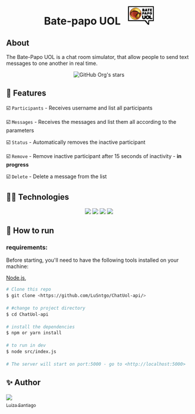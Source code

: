 <h1 align="center"> Bate-papo UOL   &nbsp  
<img height="50px" src="./logo.png">
</h1>

## About

The Bate-Papo UOL is a chat room simulator, that allow people to send text messages to one another in real time.

<div align="center">

![GitHub Org's stars](https://img.shields.io/github/stars/lusntgo?style=social)

</div>

## :hammer: Features

:ballot_box_with_check: `Participants` - Receives username and list all participants

:ballot_box_with_check: `Messages` - Receives the messages and list them all according to the parameters

:ballot_box_with_check: `Status` - Automatically removes the inactive participant

:ballot_box_with_check: `Remove` - Remove inactive participant after 15 seconds of inactivity - **in progress**

:ballot_box_with_check: `Delete` - Delete a message from the list

## :woman_technologist: Technologies

<p align="center">
<img src="https://img.shields.io/badge/JavaScript-F7DF1E?style=for-the-badge&logo=javascript&logoColor=black" />
<img src="https://img.shields.io/badge/Node.js-43853D?style=for-the-badge&logo=node.js&logoColor=white" />
<img src="https://img.shields.io/badge/Express-000000?style=for-the-badge&logo=express&logoColor=white" />
<img src="https://img.shields.io/badge/MongoDB-4EA94B?style=for-the-badge&logo=mongodb&logoColor=white" />

</p>

## :tada: How to run

### requirements:

Before starting, you'll need to have the following tools installed on your machine:

[Node.js](https://nodejs.org/en/),

```bash
# Clone this repo
$ git clone <https://github.com/LuSntgo/ChatUol-api/>

# #change to project directory
$ cd ChatUol-api

# install the dependencies
$ npm or yarn install

# to run in dev
$ node src/index.js

# The server will start on port:5000 - go to <http://localhost:5000>
```

## :sparkles: Author

[<img align="center" src="https://avatars.githubusercontent.com/lusntgo" width=115><br><sub>Luiza Santiago</sub>](https://github.com/lusntgo)
